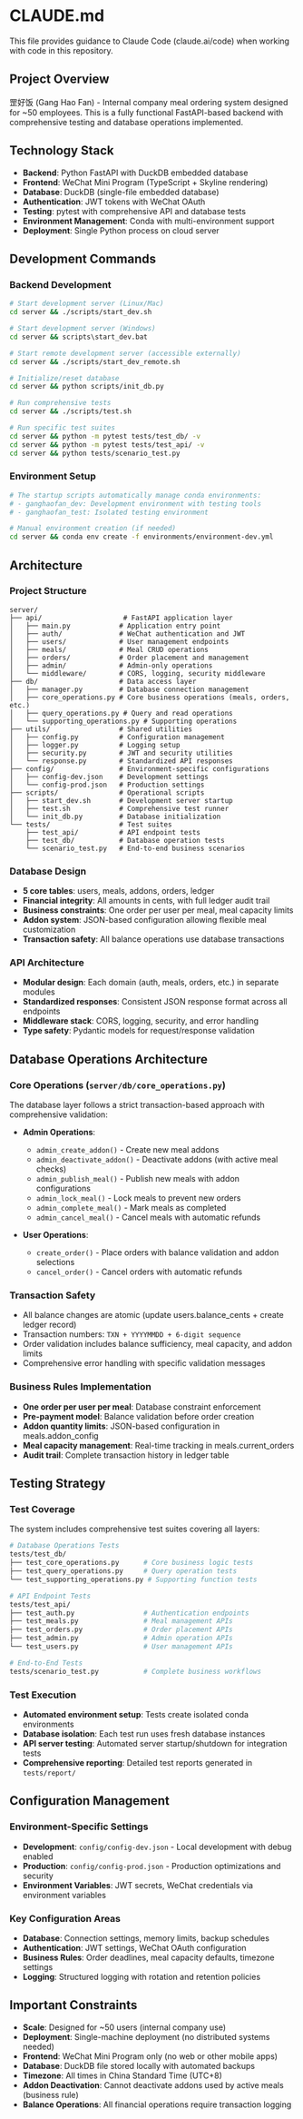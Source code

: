 # CLAUDE.md

This file provides guidance to Claude Code (claude.ai/code) when working with code in this repository.

## Project Overview

罡好饭 (Gang Hao Fan) - Internal company meal ordering system designed for ~50 employees. This is a fully functional FastAPI-based backend with comprehensive testing and database operations implemented.

## Technology Stack

- **Backend**: Python FastAPI with DuckDB embedded database
- **Frontend**: WeChat Mini Program (TypeScript + Skyline rendering)
- **Database**: DuckDB (single-file embedded database)
- **Authentication**: JWT tokens with WeChat OAuth
- **Testing**: pytest with comprehensive API and database tests
- **Environment Management**: Conda with multi-environment support
- **Deployment**: Single Python process on cloud server

## Development Commands

### Backend Development
```bash
# Start development server (Linux/Mac)
cd server && ./scripts/start_dev.sh

# Start development server (Windows)
cd server && scripts\start_dev.bat

# Start remote development server (accessible externally)
cd server && ./scripts/start_dev_remote.sh

# Initialize/reset database
cd server && python scripts/init_db.py

# Run comprehensive tests
cd server && ./scripts/test.sh

# Run specific test suites
cd server && python -m pytest tests/test_db/ -v
cd server && python -m pytest tests/test_api/ -v
cd server && python tests/scenario_test.py
```

### Environment Setup
```bash
# The startup scripts automatically manage conda environments:
# - ganghaofan_dev: Development environment with testing tools
# - ganghaofan_test: Isolated testing environment

# Manual environment creation (if needed)
cd server && conda env create -f environments/environment-dev.yml
```

## Architecture

### Project Structure
```
server/
├── api/                    # FastAPI application layer
│   ├── main.py            # Application entry point
│   ├── auth/              # WeChat authentication and JWT
│   ├── users/             # User management endpoints
│   ├── meals/             # Meal CRUD operations
│   ├── orders/            # Order placement and management
│   ├── admin/             # Admin-only operations
│   └── middleware/        # CORS, logging, security middleware
├── db/                    # Data access layer
│   ├── manager.py         # Database connection management
│   ├── core_operations.py # Core business operations (meals, orders, etc.)
│   ├── query_operations.py # Query and read operations
│   └── supporting_operations.py # Supporting operations
├── utils/                 # Shared utilities
│   ├── config.py          # Configuration management
│   ├── logger.py          # Logging setup
│   ├── security.py        # JWT and security utilities
│   └── response.py        # Standardized API responses
├── config/                # Environment-specific configurations
│   ├── config-dev.json    # Development settings
│   └── config-prod.json   # Production settings
├── scripts/               # Operational scripts
│   ├── start_dev.sh       # Development server startup
│   ├── test.sh            # Comprehensive test runner
│   └── init_db.py         # Database initialization
└── tests/                 # Test suites
    ├── test_api/          # API endpoint tests
    ├── test_db/           # Database operation tests
    └── scenario_test.py   # End-to-end business scenarios
```

### Database Design
- **5 core tables**: users, meals, addons, orders, ledger
- **Financial integrity**: All amounts in cents, with full ledger audit trail
- **Business constraints**: One order per user per meal, meal capacity limits
- **Addon system**: JSON-based configuration allowing flexible meal customization
- **Transaction safety**: All balance operations use database transactions

### API Architecture
- **Modular design**: Each domain (auth, meals, orders, etc.) in separate modules
- **Standardized responses**: Consistent JSON response format across all endpoints
- **Middleware stack**: CORS, logging, security, and error handling
- **Type safety**: Pydantic models for request/response validation

## Database Operations Architecture

### Core Operations (`server/db/core_operations.py`)
The database layer follows a strict transaction-based approach with comprehensive validation:

- **Admin Operations**: 
  - `admin_create_addon()` - Create new meal addons
  - `admin_deactivate_addon()` - Deactivate addons (with active meal checks)
  - `admin_publish_meal()` - Publish new meals with addon configurations
  - `admin_lock_meal()` - Lock meals to prevent new orders
  - `admin_complete_meal()` - Mark meals as completed
  - `admin_cancel_meal()` - Cancel meals with automatic refunds

- **User Operations**:
  - `create_order()` - Place orders with balance validation and addon selections
  - `cancel_order()` - Cancel orders with automatic refunds

### Transaction Safety
- All balance changes are atomic (update users.balance_cents + create ledger record)
- Transaction numbers: `TXN + YYYYMMDD + 6-digit sequence`
- Order validation includes balance sufficiency, meal capacity, and addon limits
- Comprehensive error handling with specific validation messages

### Business Rules Implementation
- **One order per user per meal**: Database constraint enforcement
- **Pre-payment model**: Balance validation before order creation
- **Addon quantity limits**: JSON-based configuration in meals.addon_config
- **Meal capacity management**: Real-time tracking in meals.current_orders
- **Audit trail**: Complete transaction history in ledger table

## Testing Strategy

### Test Coverage
The system includes comprehensive test suites covering all layers:

```bash
# Database Operations Tests
tests/test_db/
├── test_core_operations.py      # Core business logic tests
├── test_query_operations.py     # Query operation tests
└── test_supporting_operations.py # Supporting function tests

# API Endpoint Tests  
tests/test_api/
├── test_auth.py                 # Authentication endpoints
├── test_meals.py                # Meal management APIs
├── test_orders.py               # Order placement APIs
├── test_admin.py                # Admin operation APIs
└── test_users.py                # User management APIs

# End-to-End Tests
tests/scenario_test.py           # Complete business workflows
```

### Test Execution
- **Automated environment setup**: Tests create isolated conda environments
- **Database isolation**: Each test run uses fresh database instances
- **API server testing**: Automated server startup/shutdown for integration tests
- **Comprehensive reporting**: Detailed test reports generated in `tests/report/`

## Configuration Management

### Environment-Specific Settings
- **Development**: `config/config-dev.json` - Local development with debug enabled
- **Production**: `config/config-prod.json` - Production optimizations and security
- **Environment Variables**: JWT secrets, WeChat credentials via environment variables

### Key Configuration Areas
- **Database**: Connection settings, memory limits, backup schedules
- **Authentication**: JWT settings, WeChat OAuth configuration
- **Business Rules**: Order deadlines, meal capacity defaults, timezone settings
- **Logging**: Structured logging with rotation and retention policies

## Important Constraints

- **Scale**: Designed for ~50 users (internal company use)
- **Deployment**: Single-machine deployment (no distributed systems needed)
- **Frontend**: WeChat Mini Program only (no web or other mobile apps)
- **Database**: DuckDB file stored locally with automated backups
- **Timezone**: All times in China Standard Time (UTC+8)
- **Addon Deactivation**: Cannot deactivate addons used by active meals (business rule)
- **Balance Operations**: All financial operations require transaction logging